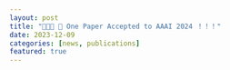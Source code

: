 ```yaml
---
layout: post
title: "🎉🎉🎉 📢 One Paper Accepted to AAAI 2024 ！！！"
date: 2023-12-09
categories: [news, publications]
featured: true
---
```

